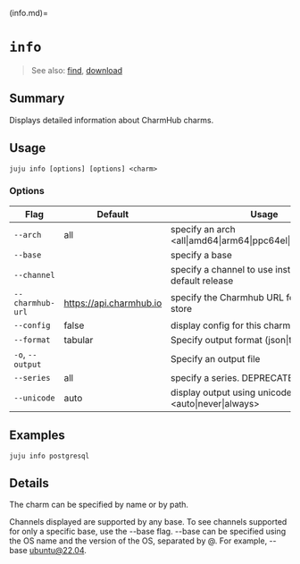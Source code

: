 (info.md)=
# `info`
> See also: [find](#find), [download](#download)

## Summary
Displays detailed information about CharmHub charms.

## Usage
```juju info [options] [options] <charm>```

### Options
| Flag | Default | Usage |
| --- | --- | --- |
| `--arch` | all | specify an arch &lt;all&#x7c;amd64&#x7c;arm64&#x7c;ppc64el&#x7c;riscv64&#x7c;s390x&gt; |
| `--base` |  | specify a base |
| `--channel` |  | specify a channel to use instead of the default release |
| `--charmhub-url` | https://api.charmhub.io | specify the Charmhub URL for querying the store |
| `--config` | false | display config for this charm |
| `--format` | tabular | Specify output format (json&#x7c;tabular&#x7c;yaml) |
| `-o`, `--output` |  | Specify an output file |
| `--series` | all | specify a series. DEPRECATED use --base |
| `--unicode` | auto | display output using unicode &lt;auto&#x7c;never&#x7c;always&gt; |

## Examples

    juju info postgresql


## Details

The charm can be specified by name or by path.

Channels displayed are supported by any base.
To see channels supported for only a specific base, use the --base flag.
--base can be specified using the OS name and the version of the OS, 
separated by @. For example, --base ubuntu@22.04.